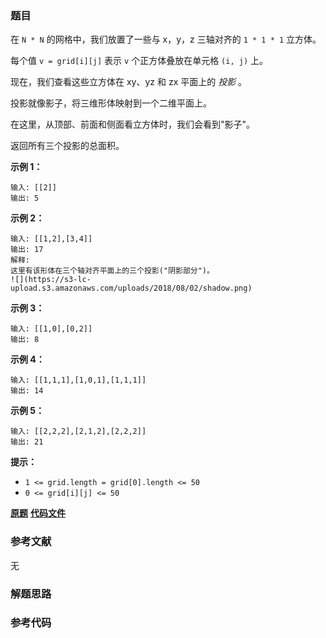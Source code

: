 ### 题目
在 `N * N` 的网格中，我们放置了一些与 x，y，z 三轴对齐的 `1 * 1 * 1` 立方体。

每个值 `v = grid[i][j]` 表示 `v` 个正方体叠放在单元格 `(i, j)` 上。

现在，我们查看这些立方体在 xy、yz 和 zx 平面上的 _投影_ 。

投影就像影子，将三维形体映射到一个二维平面上。

在这里，从顶部、前面和侧面看立方体时，我们会看到"影子"。

返回所有三个投影的总面积。



**示例 1：**

    
    
    输入: [[2]]
    输出: 5
    

**示例 2：**

    
    
    输入: [[1,2],[3,4]]
    输出: 17
    解释:
    这里有该形体在三个轴对齐平面上的三个投影("阴影部分")。
    ![](https://s3-lc-upload.s3.amazonaws.com/uploads/2018/08/02/shadow.png)
    

**示例 3：**

    
    
    输入: [[1,0],[0,2]]
    输出: 8
    

**示例 4：**

    
    
    输入: [[1,1,1],[1,0,1],[1,1,1]]
    输出: 14
    

**示例 5：**

    
    
    输入: [[2,2,2],[2,1,2],[2,2,2]]
    输出: 21
    



**提示：**

  * `1 <= grid.length = grid[0].length <= 50`
  * `0 <= grid[i][j] <= 50`

 **[原题](https://leetcode-cn.com/problems/projection-area-of-3d-shapes/)**    **[代码文件]()**


### 参考文献
无

### 解题思路




### 参考代码

```go


```




